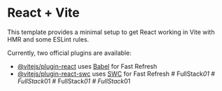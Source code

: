 # React + Vite

This template provides a minimal setup to get React working in Vite with HMR and some ESLint rules.

Currently, two official plugins are available:

- [@vitejs/plugin-react](https://github.com/vitejs/vite-plugin-react/blob/main/packages/plugin-react/README.md) uses [Babel](https://babeljs.io/) for Fast Refresh
- [@vitejs/plugin-react-swc](https://github.com/vitejs/vite-plugin-react-swc) uses [SWC](https://swc.rs/) for Fast Refresh
#   F u l l S t a c k _ 0 1  
 #   F u l l S t a c k _ 0 1  
 #   F u l l S t a c k _ 0 1  
 #   F u l l S t a c k _ 0 1  
 